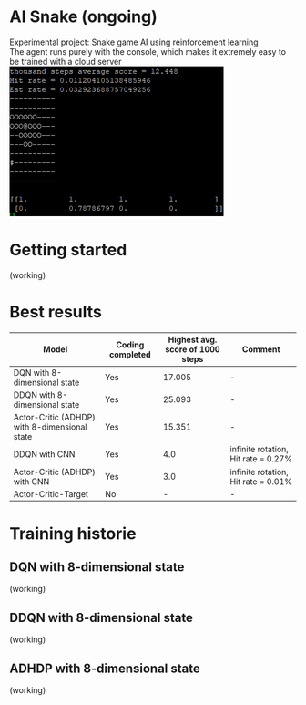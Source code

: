 # AI Snake (ongoing)
Experimental project: Snake game AI using reinforcement learning\
The agent runs purely with the console, which makes it extremely easy to be trained with a cloud server
![](https://github.com/zysoong/ai-greedy-snake/blob/master/images/example_ddqn_reduced.gif?raw=true)

# Getting started
(working)

# Best results
Model | Coding completed | Highest avg. score of 1000 steps | Comment
--- | --- | --- | ---
DQN with 8-dimensional state | Yes | 17.005 | -
DDQN with 8-dimensional state | Yes | 25.093 | - 
Actor-Critic (ADHDP) with 8-dimensional state | Yes | 15.351 | -
DDQN with CNN | Yes | 4.0  | infinite rotation, Hit rate = 0.27%
Actor-Critic (ADHDP) with CNN | Yes | 3.0  | infinite rotation, Hit rate = 0.01%
Actor-Critic-Target | No | - | -

# Training historie
## DQN with 8-dimensional state
(working)
## DDQN with 8-dimensional state
(working)
## ADHDP with 8-dimensional state
(working)
